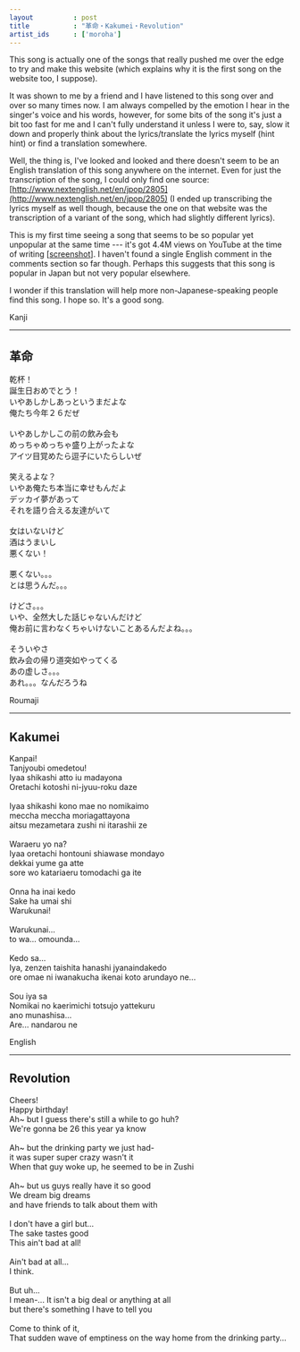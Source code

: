 ```yaml
---
layout          : post
title           : "革命・Kakumei・Revolution"
artist_ids      : ['moroha']
---
```


This song is actually one of the songs that really pushed me over the edge to try and make this website (which explains why it is the first song on the website too, I suppose).

It was shown to me by a friend and I have listened to this song over and over so many times now. I am always compelled by the emotion I hear in the singer's voice and his words, however, for some bits of the song it's just a bit too fast for me and I can't fully understand it unless I were to, say, slow it down and properly think about the lyrics/translate the lyrics myself (hint hint) or find a translation somewhere.

Well, the thing is, I've looked and looked and there doesn't seem to be an English translation of this song anywhere on the internet. Even for just the transcription of the song, I could only find one source: [http://www.nextenglish.net/en/jpop/2805](http://www.nextenglish.net/en/jpop/2805) (I ended up transcribing the lyrics myself as well though, because the one on that website was the transcription of a variant of the song, which had slightly different lyrics).

This is my first time seeing a song that seems to be so popular yet unpopular at the same time --- it's got 4.4M views on YouTube at the time of writing [[screenshot](https://i.imgur.com/8Cf2C7t.png)]. I haven't found a single English comment in the comments section so far though. Perhaps this suggests that this song is popular in Japan but not very popular elsewhere.

I wonder if this translation will help more non-Japanese-speaking people find this song. I hope so. It's a good song.

<div class="lyrics">
<div class="lyrics-type">Kanji<hr></div>
<h2>革命</h2>
<p>
乾杯！<br>
誕生日おめでとう！<br>
いやあしかしあっというまだよな<br>
俺たち今年２６だぜ<br>
<br>
いやあしかしこの前の飲み会も<br>
めっちゃめっちゃ盛り上がったよな<br>
アイツ目覚めたら逗子にいたらしいぜ<br>
<br>
笑えるよな？<br>
いやあ俺たち本当に幸せもんだよ<br>
デッカイ夢があって<br>
それを語り合える友達がいて<br>
<br>
女はいないけど<br>
酒はうまいし<br>
悪くない！<br>
<br>
悪くない。。。<br>
とは思うんだ。。。<br>
<br>
けどさ。。。<br>
いや、全然大した話じゃないんだけど<br>
俺お前に言わなくちゃいけないことあるんだよね。。。<br>
<br>
そういやさ<br>
飲み会の帰り道突如やってくる<br>
あの虚しさ。。。<br>
あれ。。。なんだろうね
</p>
</div>

<div class="lyrics">
<div class="lyrics-type">Roumaji<hr></div>
<h2>Kakumei</h2>
<p>
Kanpai!<br>
Tanjyoubi omedetou!<br>
Iyaa shikashi atto iu madayona<br>
Oretachi kotoshi ni-jyuu-roku daze<br>
<br>
Iyaa shikashi kono mae no nomikaimo<br>
meccha meccha moriagattayona<br>
aitsu mezametara zushi ni itarashii ze<br>
<br>
Waraeru yo na?<br>
Iyaa oretachi hontouni shiawase mondayo<br>
dekkai yume ga atte<br>
sore wo katariaeru tomodachi ga ite<br>
<br>
Onna ha inai kedo<br>
Sake ha umai shi<br>
Warukunai!<br>
<br>
Warukunai...<br>
to wa... omounda...<br>
<br>
Kedo sa...<br>
Iya, zenzen taishita hanashi jyanaindakedo<br>
ore omae ni iwanakucha ikenai koto arundayo ne...<br>
<br>
Sou iya sa<br>
Nomikai no kaerimichi totsujo yattekuru<br>
ano munashisa...<br>
Are... nandarou ne
</p>
</div>

<div class="lyrics">
<div class="lyrics-type">English<hr></div>
<h2>Revolution</h2>
<p>
Cheers!<br>
Happy birthday!<br>
Ah~ but I guess there's still a while to go huh?<br>
We're gonna be 26 this year ya know<br>
<br>
Ah~ but the drinking party we just had-<br>
it was super super crazy wasn't it<br>
When that guy woke up, he seemed to be in Zushi<br>
<br>
Ah~ but us guys really have it so good<br>
We dream big dreams<br>
and have friends to talk about them with<br>
<br>
I don't have a girl but...<br>
The sake tastes good<br>
This ain't bad at all!<br>
<br>
Ain't bad at all...<br>
I think.<br>
<br>
But uh...<br>
I mean-... It isn't a big deal or anything at all<br>
but there's something I have to tell you<br>
<br>
Come to think of it,<br>
That sudden wave of emptiness on the way home from the drinking party...
</p>
</div>
